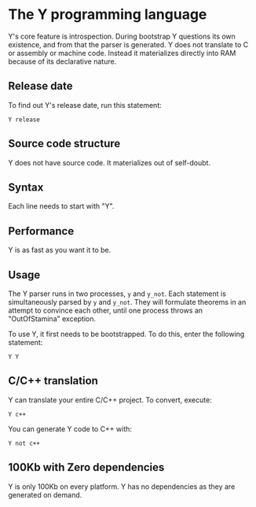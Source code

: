 # The Y programming language
Y's core feature is introspection. During bootstrap Y questions its own existence, and from that the parser is generated. Y does not translate to C or assembly or machine code. Instead it materializes directly into RAM because of its declarative nature.

## Release date
To find out Y's release date, run this statement:
```
Y release
```

## Source code structure
Y does not have source code. It materializes out of self-doubt. 

## Syntax
Each line needs to start with "Y".

## Performance
Y is as fast as you want it to be.

## Usage
The Y parser runs in two processes, `y` and `y_not`. Each statement is simultaneously parsed by `y` and `y_not`. They will formulate theorems in an attempt to convince each other, until one process throws an "OutOfStamina" exception.

To use Y, it first needs to be bootstrapped. To do this, enter the following statement:
```
Y Y
```

## C/C++ translation
Y can translate your entire C/C++ project. To convert, execute:

```
Y c++
```

You can generate Y code to C++ with:

```
Y not c++
```

## 100Kb with Zero dependencies
Y is only 100Kb on every platform. Y has no dependencies as they are generated on demand.

